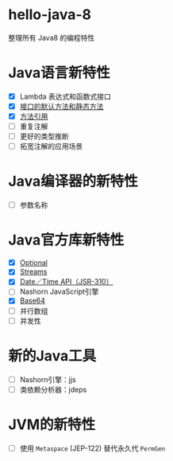 # hello-java-8
整理所有 Java8 的编程特性

# Java语言新特性
- [x] Lambda 表达式和函数式接口
- [x] [接口的默认方法和静态方法](./src/main/java/io/mike/java8/mike/MikeFun.java)
- [x] [方法引用](./src/main/java/io/mike/java8/mike/MikeFun.java)
- [ ] 重复注解
- [ ] 更好的类型推断
- [ ] 拓宽注解的应用场景

# Java编译器的新特性
- [ ] 参数名称

# Java官方库新特性
- [x] [Optional](./src/test/java/io/mike/java8/OptionalTester.java)
- [x] [Streams](./src/test/java/io/mike/java8/StreamTester.java)
- [x] [Date／Time API（JSR-310）](./src/test/java/io/mike/java8/DateTester.java)
- [ ] Nashorn JavaScript引擎
- [x] [Base64](./src/test/java/io/mike/java8/Base64Tester.java)
- [ ] 并行数组
- [ ] 并发性

# 新的Java工具
- [ ] Nashorn引擎：jjs
- [ ] 类依赖分析器：jdeps

# JVM的新特性
- [ ] 使用 `Metaspace` (JEP-122) 替代永久代 `PermGen` 
